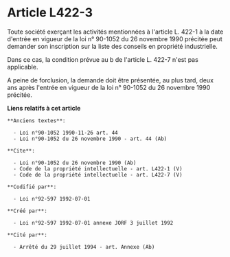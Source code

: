 # Article L422-3

Toute société exerçant les activités mentionnées à l'article L. 422-1 à la date d'entrée en vigueur de la loi n° 90-1052 du
26 novembre 1990 précitée peut demander son inscription sur la liste des conseils en propriété industrielle. 

Dans ce cas, la condition prévue au b de l'article L. 422-7 n'est pas applicable. 

A peine de forclusion, la demande doit être présentée, au plus tard, deux ans après l'entrée en vigueur de la loi n° 90-1052
du 26 novembre 1990 précitée.

**Liens relatifs à cet article**

	**Anciens textes**:

	  - Loi n°90-1052 1990-11-26 art. 44
	  - Loi n°90-1052 du 26 novembre 1990 - art. 44 (Ab)

	**Cite**:

	  - Loi n°90-1052 du 26 novembre 1990 (Ab)
	  - Code de la propriété intellectuelle - art. L422-1 (V)
	  - Code de la propriété intellectuelle - art. L422-7 (V)

	**Codifié par**:

	  - Loi n°92-597 1992-07-01

	**Créé par**:

	  - Loi n°92-597 1992-07-01 annexe JORF 3 juillet 1992

	**Cité par**:

	  - Arrêté du 29 juillet 1994 - art. Annexe (Ab)
